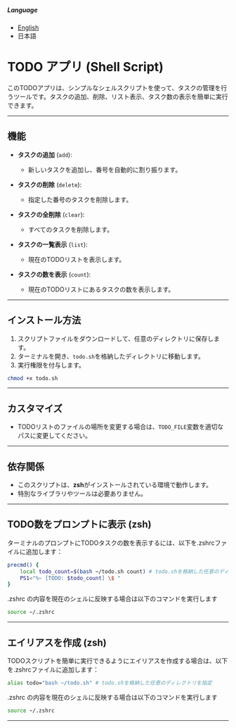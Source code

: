 ##### Language
- [English](README.md)
- 日本語


# TODO アプリ (Shell Script)

このTODOアプリは、シンプルなシェルスクリプトを使って、タスクの管理を行うツールです。タスクの追加、削除、リスト表示、タスク数の表示を簡単に実行できます。

---

## 機能

- **タスクの追加** (`add`):
  - 新しいタスクを追加し、番号を自動的に割り振ります。

- **タスクの削除** (`delete`):
  - 指定した番号のタスクを削除します。
  
- **タスクの全削除** (`clear`):
  - すべてのタスクを削除します。

- **タスクの一覧表示** (`list`):
  - 現在のTODOリストを表示します。

- **タスクの数を表示** (`count`):
  - 現在のTODOリストにあるタスクの数を表示します。

---

## インストール方法

1. スクリプトファイルをダウンロードして、任意のディレクトリに保存します。
2. ターミナルを開き、`todo.sh`を格納したディレクトリに移動します。
3. 実行権限を付与します。

```zsh
chmod +x todo.sh
```

---

## カスタマイズ

- TODOリストのファイルの場所を変更する場合は、`TODO_FILE`変数を適切なパスに変更してください。

---

## 依存関係

- このスクリプトは、**zsh**がインストールされている環境で動作します。
- 特別なライブラリやツールは必要ありません。

---

## TODO数をプロンプトに表示 (zsh)

ターミナルのプロンプトにTODOタスクの数を表示するには、以下を.zshrcファイルに追加します：

```zsh
precmd() {
    local todo_count=$(bash ~/todo.sh count) # todo.shを格納した任意のディレクトリを指定
    PS1="%~ [TODO: $todo_count] \$ "
}
```

.zshrc の内容を現在のシェルに反映する場合は以下のコマンドを実行します

```zsh
source ~/.zshrc
```

---

## エイリアスを作成 (zsh)

TODOスクリプトを簡単に実行できるようにエイリアスを作成する場合は、以下を.zshrcファイルに追加します：

```zsh
alias todo="bash ~/todo.sh" # todo.shを格納した任意のディレクトリを指定
```

.zshrc の内容を現在のシェルに反映する場合は以下のコマンドを実行します

```zsh
source ~/.zshrc
```

---
